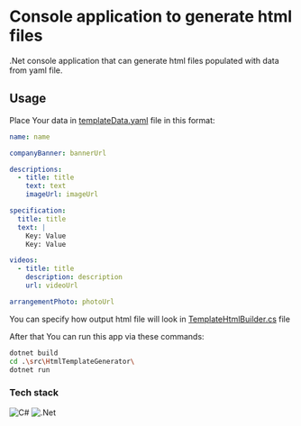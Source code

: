 # Console application to generate html files
.Net console application that can generate html files populated with data from yaml file.

## Usage
Place Your data in [templateData.yaml](https://github.com/FranekDev/html-template-generator/blob/main/src/HtmlTemplateGenerator/templateData.yaml) file in this format:
```yaml
﻿name: name

companyBanner: bannerUrl

descriptions:
  - title: title
    text: text
    imageUrl: imageUrl

specification:
  title: title
  text: |
    Key: Value
    Key: Value

videos:
  - title: title
    description: description
    url: videoUrl

arrangementPhoto: photoUrl
```

You can specify how output html file will look in [TemplateHtmlBuilder.cs](https://github.com/FranekDev/html-template-generator/blob/main/src/HtmlTemplateGenerator/Builder/TemplateBuilder.cs) file

After that You can run this app via these commands:
```bash
dotnet build
cd .\src\HtmlTemplateGenerator\
dotnet run
```

### Tech stack
![C#](https://img.shields.io/badge/c%23-%23239120.svg?style=for-the-badge&logo=csharp&logoColor=white)
![.Net](https://img.shields.io/badge/.NET-5C2D91?style=for-the-badge&logo=.net&logoColor=white)
